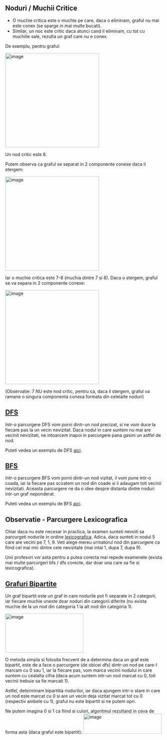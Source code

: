## Noduri / Muchii Critice 

  - O muchie critica este o muchie pe care, daca o eliminam, graful nu mai este conex (se sparge in mai multe bucati).
  - Similar, un noc este critic daca atunci cand il eliminam, cu tot cu muchiile sale, rezulta un graf care nu e conex.

De exemplu, pentru graful: 

<img width="300" alt="image" src="https://github.com/user-attachments/assets/5072bd95-12c0-4a3b-84a6-28643dd5c3dd" />

Un nod critic este 8. 

Putem observa ca graful se separat in 2 componente conexe daca il stergem:

<img width="300" alt="image" src="https://github.com/user-attachments/assets/6cca3db5-78d0-4387-80e5-6f6a2000bedc" />

Iar o muchie critica este 7-8 (muchia dintre 7 si 8). 
Daca o stergem, graful se va separa in 2 componente conexe: 

<img width="300" alt="image" src="https://github.com/user-attachments/assets/8708e8c0-c259-427f-887b-ed10f87cc883" />

(Observatie: 7 *NU* este nod critic, pentru ca, daca il stergem, graful va ramane o singura componenta conexa formata din celelalte noduri) 

## [DFS](https://en.wikipedia.org/wiki/Depth-first_search) 

Intr-o parcurgere DFS vom porni dintr-un nod precizat, si ne vom duce la fiecare pas la un vecin nevizitat. Daca nodul in care suntem nu mai are vecinit nevizitati, ne intoarcem inapoi in parcurgere pana gasim un astfel de nod.

Puteti vedea un exemplu de DFS [aici](https://www.cs.usfca.edu/~galles/visualization/DFS.html).

## [BFS](https://en.wikipedia.org/wiki/Breadth-first_search) 

Intr-o parcurgere BFS vom porni dintr-un nod vizitat, il vom pune intr-o coada, iar la fiecare pas scoatem un nod din coade si ii adaugam toti vecinii nevizitati. 
Aceasta parcurgere ne da o idee despre distanta dintre noduri intr-un graf neponderat.

Puteti vedea un exemplu de BFS [aici](https://www.cs.usfca.edu/~galles/visualization/BFS.html).

## Observatie - Parcurgere Lexicografica

Chiar daca nu este necesar in practica, la examen sunteti nevoiti sa parcurgeti nodurile in ordine [lexicografica](https://en.wikipedia.org/wiki/Lexicographic_order). Adica, daca sunteti in nodul 5 care are vecini pe 7, 1, 9. Veti alege mereu urmatorul nod din parcurgere ca fiind cel mai mic dintre cele nevizitate (mai intai 1, dupa 7, dupa 9). 

Unii profesori vor asta pentru a putea corecta mai repede examenele (exista mai multe parcurgeri bfs / dfs corecte, dar doar una care sa fie si lexicografica). 

## [Grafuri Bipartite](https://en.wikipedia.org/wiki/Bipartite_graph)
Un graf bipartit este un graf in care nodurile pot fi separate in 2 categorii, iar fiecare muchie uneste doar noduri din categorii diferite (nu exista muchie de la un nod din categoria 1 la alt nod din categoria 1). 

<img width="250" height="124" alt="image" src="https://github.com/user-attachments/assets/c8a04c22-067e-428e-9968-e565815c0517" />

O metoda simpla si folosita frecvent de a determina daca un graf este bipartit, este de a face o parcurgere (de obicei dfs) dintr-un nod pe care-l marcam cu 0 sau 1, iar la fiecare pas, vom marca vecinii nodului in care suntem cu cealalta cifra (daca acum suntem intr-un nod marcat cu 0, toti vecinii trebuie sa fie marcati 1).

Astfel, determinam bipartitia nodurilor, iar daca ajungem intr-o stare in care un nod este marcat cu 0 si are un vecin deja vizitat marcat tot cu 0 (respectiv ambele cu 1), graful nu este bipartit si ne putem opri.

Ne putem imagina 0 si 1 ca fiind si culori, algoritmul rezultand in ceva de forma asta (daca graful este bipartit): 
<img width="250" height="64" alt="image" src="https://github.com/user-attachments/assets/6dc05714-4dc9-42f9-9499-c073bd351773" />
